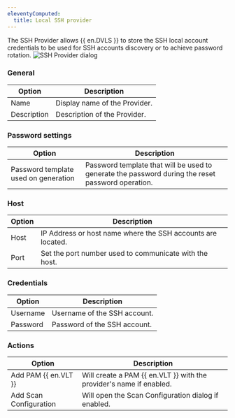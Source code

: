 ```yaml
---
eleventyComputed:
  title: Local SSH provider
---
```

The SSH Provider allows {{ en.DVLS }} to store the SSH local account credentials to be used for SSH accounts discovery or to achieve password rotation.
![SSH Provider dialog](https://cdnweb.devolutions.net/docs/en/server/ServerOp8142.png)

### General
| Option      | Description                  |
|-------------|------------------------------|
| Name        | Display name of the Provider.|
| Description | Description of the Provider. |

### Password settings
| Option                               | Description                                                                                       |
|--------------------------------------|---------------------------------------------------------------------------------------------------|
| Password template used on generation | Password template that will be used to generate the password during the reset password operation. |

### Host
| Option | Description                                                 |
|--------|-------------------------------------------------------------|
| Host   | IP Address or host name where the SSH accounts are located. |
| Port   | Set the port number used to communicate with the host.      |

### Credentials
| Option   | Description                  |
|----------|------------------------------|
| Username | Username of the SSH account. |
| Password | Password of the SSH account. |

### Actions
| Option                | Description                                                         |
|-----------------------|---------------------------------------------------------------------|
| Add PAM {{ en.VLT }}  | Will create a PAM {{ en.VLT }} with the provider's name if enabled. |
| Add Scan Configuration| Will open the Scan Configuration dialog if enabled.                 |
